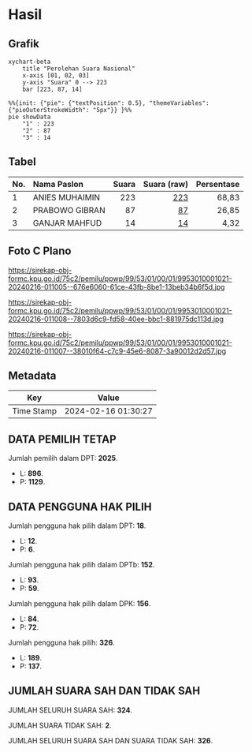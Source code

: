 # Hasil

## Grafik

```mermaid
xychart-beta
    title "Perolehan Suara Nasional"
    x-axis [01, 02, 03]
    y-axis "Suara" 0 --> 223
    bar [223, 87, 14]
```

```mermaid
%%{init: {"pie": {"textPosition": 0.5}, "themeVariables": {"pieOuterStrokeWidth": "5px"}} }%%
pie showData
    "1" : 223
    "2" : 87
    "3" : 14
```

## Tabel

| No. | Nama Paslon    | Suara | Suara (raw) | Persentase |
|:--- |:-------------- | -----:| -----------:| ----------:|
| 1   | ANIES MUHAIMIN | 223   | [223][p-1]  | 68,83      |
| 2   | PRABOWO GIBRAN | 87    | [87][p-2]   | 26,85      |
| 3   | GANJAR MAHFUD  | 14    | [14][p-3]   | 4,32       |


[p-1]: https://github.com/gigit-pemilu/pemilu-2024/blob/main/pilpres/hitung-suara/sub/99-luar-negeri/sub/53-jeddah-arab-saudi/sub/01-jeddah-arab-saudi/sub/0001-jeddah-arab-saudi/sub/021-ksk-009/sub/paslon-1.txt
[p-2]: https://github.com/gigit-pemilu/pemilu-2024/blob/main/pilpres/hitung-suara/sub/99-luar-negeri/sub/53-jeddah-arab-saudi/sub/01-jeddah-arab-saudi/sub/0001-jeddah-arab-saudi/sub/021-ksk-009/sub/paslon-2.txt
[p-3]: https://github.com/gigit-pemilu/pemilu-2024/blob/main/pilpres/hitung-suara/sub/99-luar-negeri/sub/53-jeddah-arab-saudi/sub/01-jeddah-arab-saudi/sub/0001-jeddah-arab-saudi/sub/021-ksk-009/sub/paslon-3.txt

## Foto C Plano

https://sirekap-obj-formc.kpu.go.id/75c2/pemilu/ppwp/99/53/01/00/01/9953010001021-20240216-011005--676e6060-61ce-43fb-8be1-13beb34b6f5d.jpg

https://sirekap-obj-formc.kpu.go.id/75c2/pemilu/ppwp/99/53/01/00/01/9953010001021-20240216-011008--7803d6c9-fd58-40ee-bbc1-881975dc113d.jpg

https://sirekap-obj-formc.kpu.go.id/75c2/pemilu/ppwp/99/53/01/00/01/9953010001021-20240216-011007--38010f64-c7c9-45e6-8087-3a90012d2d57.jpg


## Metadata

| Key        | Value               |
| ---------- | ------------------- |
| Time Stamp | 2024-02-16 01:30:27 |


## DATA PEMILIH TETAP

Jumlah pemilih dalam DPT: **2025**.
 * L: **896**.
 * P: **1129**.

## DATA PENGGUNA HAK PILIH

Jumlah pengguna hak pilih dalam DPT: **18**.
 * L: **12**.
 * P: **6**.

Jumlah pengguna hak pilih dalam DPTb: **152**.
 * L: **93**.
 * P: **59**.

Jumlah pengguna hak pilih dalam DPK: **156**.
 * L: **84**.
 * P: **72**.

Jumlah pengguna hak pilih: **326**.
 * L: **189**.
 * P: **137**.

## JUMLAH SUARA SAH DAN TIDAK SAH

JUMLAH SELURUH SUARA SAH: **324**.

JUMLAH SUARA TIDAK SAH: **2**.

JUMLAH SELURUH SUARA SAH DAN SUARA TIDAK SAH: **326**.


